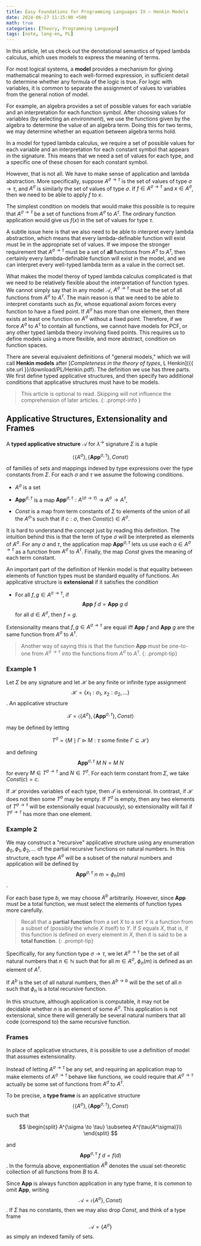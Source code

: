 ```yaml
---
title: Easy Foundations for Programming Languages IX — Henkin Models
date: 2024-06-27 11:15:00 +500
math: true
categories: [Theory, Programming Language]
tags: [note, lang-en, PL]
---
```


In this article, let us check out the denotational semantics of typed lambda calculus, which uses models to express the meaning of terms.

For most logical systems, a **model** provides a mechanism for giving mathematical meaning to each well-formed expression, in sufficient detail to determine whether any formula of the logic is true. For logic with variables, it is common to separate the assignment of values to variables from the general notion of model.

For example, an algebra provides a set of possible values for each variable and an interpretation for each function symbol. After choosing values for variables (by selecting an *environment*), we use the functions given by the algebra to determine the value of an algebra term. Doing this for two terms, we may determine whether an equation between algebra terms hold.

In a model for typed lambda calculus, we require a set of possible values for each variable and an interpretation for each constant symbol that appears in the signature. This means that we need a set of values for each type, and a specific one of these chosen for each constant symbol.

However, that is not all. We have to make sense of application and lambda abstraction. More specifically, suppose $A^{\sigma \to \tau}$ is the set of values of type $\sigma \to \tau$, and $A^{\sigma}$ is similarly the set of values of type $\sigma$. If $f \in A^{\sigma \to \tau}$ and $x \in A^{\sigma}$, then we need to be able to apply $f$ to $x$.

The simplest condition on models that would make this possible is to require that $A^{\sigma \to \tau}$ be a set of functions from $A^{\sigma}$ to $A^{\tau}$. The ordinary function application would give us $f(x)$ in the set of values for type $\tau$.

A subtle issue here is that we also need to be able to interpret every lambda abstraction, which means that every lambda-definable function will exist must lie in the appropriate set of values. If we impose the stronger requirement that $A^{\sigma \to \tau}$ must be a set of **all** functions from $A^{\sigma}$ to $A^{\tau}$, then certainly every lambda-definable function will exist in the model, and we can interpret every well-typed lambda term as a value in the correct set.

What makes the model theroy of typed lambda calculus complicated is that we need to be relatively flexible about the interpretation of function types. We cannot simply say that in any model $\mathcal{A}$, $A^{\sigma \to \tau}$ must be the set of all functions from $A^{\sigma}$ to $A^{\tau}$. The main reason is that we need to be able to interpret constants such as $fix$, whose equational axiom forces every function to have a fixed point. If $A^\sigma$ has more than one element, then there exists at least one function on $A^\sigma$ without a fixed point. Therefore, if we force $A^{\sigma}$ to $A^{\tau}$ to contain all functions, we cannot have models for PCF, or any other typed lambda theory involving fixed points. This requires us to define models using a more flexible, and more abstract, condition on function spaces.

There are several equivalent definitions of "general models," which we will call **Henkin models** after [*Completeness in the theory of types*, L Henkin]({{ site.url }}/download/PL/Henkin.pdf). The definition we use has three parts. We first define typed applicative structures, and then specify two additional conditions that applicative structures must have to be models.

> This article is optional to read. Skipping will not influence the comprehension of later articles.
{: .prompt-info }

## Applicative Structures, Extensionality and Frames

A **typed applicative structure** $\boldsymbol{\mathcal{A}}$ for $\lambda^\to$ signature $\Sigma$ is a tuple

$$\langle \{ A^\sigma\}, \{ \mathbf{App}^{\sigma,\tau}\} , Const \rangle$$

of families of sets and mappings indexed by type expressions over the type constants from $\Sigma$. For each $\sigma$ and $\tau$ we assume the following conditions.

- $A^\sigma$ is a set

- $\mathbf{App}^{\sigma,\tau}$ is a map $\mathbf{App}^{\sigma,\tau} : A^{(\sigma \to \tau)} \to A^\sigma \to A^\tau$,

- $Const$ is a map from term constants of $\Sigma$ to elements of the union of all the $A^\sigma$'s such that if $c:\sigma$, then $Const(c) \in A^\sigma$.

It is hard to understand the concept just by reading this definition. The intuition behind this is that the term of type $\sigma$ will be interpreted as elements of $A^\sigma$. For any $\sigma$ and $\tau$, the application map $\mathbf{App}^{\sigma,\tau}$ lets us use each $a \in A^{\sigma \to \tau}$ as a function from $A^\sigma$ to $A^\tau$. Finally, the map $Const$ gives the meaning of each term constant.

An important part of the definition of Henkin model is that equality between elements of function types must be standard equality of functions. An applicative structure is **extensional** if it satisfies the condition

- For all $f,g \in A^{\sigma \to \tau}$, if $$ \mathbf{App} \: f \: d = \mathbf{App} \: g \: d$$ for all $d \in A^\sigma$, then $f=g$.

Extensionality means that $f,g \in A^{\sigma \to \tau}$ are equal iff $\mathbf{App}$ $f$ and $\mathbf{App}$ $g$ are the same function from $A^\sigma$ to $A^\tau$.

> Another way of saying this is that the function $\mathbf{App}$ must be one-to-one from $A^{\sigma \to \tau}$ into the functions from $A^\sigma$ to $A^\tau$.
{: .prompt-tip}

### Example 1

Let $\Sigma$ be any signature and let $\mathcal{H}$ be any finite or infinite type assignment $$\mathcal{H} = \{ x_1:\sigma_1, \: x_2:\sigma_2,... \}$$. An applicative structure

$$ \mathcal{T} = \langle \{ A^\sigma\}, \{ \mathbf{App}^{\sigma,\tau}\} , Const \rangle $$

may be defined by letting

$$T^\sigma = \{ M \mid \Gamma\:\triangleright\: M :\tau \text{ some finite } \Gamma \subseteq \mathcal{H}\} $$

and defining $$\mathbf{App}^{\sigma,\tau}\: M \: N = M \: N$$ for every $M \in T^{\sigma \to \tau}$ and $N \in T^\sigma$. For each term constant from $\Sigma$, we take $Const(c) =c$.

If $\mathcal{H}$ provides variables of each type, then $\mathcal{T}$ is extensional. In contrast, if $\mathcal{H}$ does not then some $T^\sigma$ may be empty. If $T^\sigma$ is empty, then any two elements of $T^{\sigma \to \tau}$ will be extensionally equal (vacuously), so extensionality will fail if $T^{\sigma \to \tau}$ has more than one element.

### Example 2

We may construct a "recursive" applicative structure using any enumeration $\phi_0, \phi_1, \phi_2, ...$ of the partial recursive functions on natural numbers. In this structure, each type $A^\sigma$ will be a subset of the natural numbers and application will be defined by $$\mathbf{App}^{\sigma,\tau}\: n \: m = \phi_n(m)$$.

For each base type $b$, we may choose $A^b$ arbitrarily. However, since $\mathbf{App}$ must be a total function, we must select the elements of function types more carefully.

> Recall that a **partial function** from a set $X$ to a set $Y$ is a function from a subset of 
 (possibly the whole $X$ itself) to $Y$. If $S$ equals $X$, that is, if this function is defined on every element in $X$, then it is said to be a **total function**.
 {: .prompt-tip}

 Specifically, for any function type $\sigma \to \tau$, we let $A^{\sigma \to \tau}$ be the set of all natural numbers that $n \in \mathbb{N}$ such that for all $m \in A^\sigma$, $\phi_n(m)$ is defined as an element of $A^\tau$.

 If $A^b$ is the set of all natural numbers, then $A^{b \to b}$ will be the set of all $n$ such that $\phi_n$ is a total recursive function.

 In this structure, although application is computable, it may not be decidable whether $n$ is an element of some $A^\sigma$. This application is not extensional, since there will generally be several natural numbers that all code (correspond to) the same recursive function.


 ### Frames  

 In place of applicative structures, it is possible to use a definition of model that assumes extensionality.

 Instead of letting $A^{\sigma \to \tau}$ be any set, and requiring an application map to make elements of $A^{\sigma \to \tau}$ behave like functions, we could require that $A^{\sigma \to \tau}$ actually be some set of functions from $A^{\sigma}$ to $A^{\tau}$.

 To be precise, a **type frame** is an applicative structure $$\langle \{ A^\sigma\}, \{ \mathbf{App}^{\sigma,\tau}\} , Const \rangle$$ such that

 $$
 \begin{split}
 A^{\sigma \to \tau} \subseteq A^{\tau(A^\sigma)}\\
 \end{split}
 $$

 and $$\mathbf{App}^{\sigma,\tau}\: f \: d = f(d)$$. In the formula above, exponentiation $A^B$ denotes the usual set-theoretic collection of all functions from $B$ to $A$. 
 
 Since $\mathbf{App}$ is always function application in any type frame, it is common to omit $\mathbf{App}$, writing $$\mathcal{A} = \langle \{ A^\sigma\}, Const \rangle$$. If $\Sigma$ has no constants, then we may also drop $Const$, and think of a type frame $$\mathcal{A} = \{ A^\sigma\}$$ as simply an indexed family of sets.

